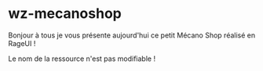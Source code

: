 # wz-mecanoshop

Bonjour à tous je vous présente aujourd'hui ce petit Mécano Shop réalisé en RageUI !

Le nom de la ressource n'est pas modifiable !
